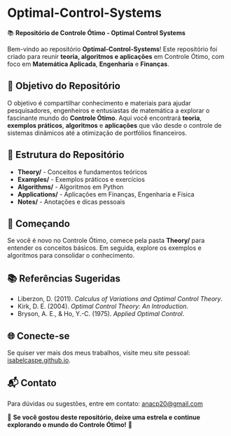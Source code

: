 # Optimal-Control-Systems

📚 **Repositório de Controle Ótimo - Optimal Control Systems**

Bem-vindo ao repositório **Optimal-Control-Systems**! Este repositório foi criado para reunir **teoria, algoritmos e aplicações** em Controle Ótimo, com foco em **Matemática Aplicada**, **Engenharia** e **Finanças**.

## 🎯 **Objetivo do Repositório**
O objetivo é compartilhar conhecimento e materiais para ajudar pesquisadores, engenheiros e entusiastas de matemática a explorar o fascinante mundo do **Controle Ótimo**. Aqui você encontrará **teoria**, **exemplos práticos**, **algoritmos** e **aplicações** que vão desde o controle de sistemas dinâmicos até a otimização de portfólios financeiros.

## 📁 **Estrutura do Repositório**

- **Theory/** - Conceitos e fundamentos teóricos
- **Examples/** - Exemplos práticos e exercícios
- **Algorithms/** - Algoritmos em Python 
- **Applications/** - Aplicações em Finanças, Engenharia e Física
- **Notes/** - Anotações e dicas pessoais

## 🚀 **Começando**
Se você é novo no Controle Ótimo, comece pela pasta **Theory/** para entender os conceitos básicos. Em seguida, explore os exemplos e algoritmos para consolidar o conhecimento.

## 📚 **Referências Sugeridas**
- Liberzon, D. (2011). *Calculus of Variations and Optimal Control Theory*.
- Kirk, D. E. (2004). *Optimal Control Theory: An Introduction*.
- Bryson, A. E., & Ho, Y.-C. (1975). *Applied Optimal Control*.

## 🌐 **Conecte-se**
Se quiser ver mais dos meus trabalhos, visite meu site pessoal: [isabelcaspe.github.io](https://isabelcaspe.github.io/).

## 📬 **Contato**
Para dúvidas ou sugestões, entre em contato: [anacp20@gmail.com](mailto:anacp20@gmail.com)

🌟 **Se você gostou deste repositório, deixe uma estrela e continue explorando o mundo do Controle Ótimo!** 🌟

